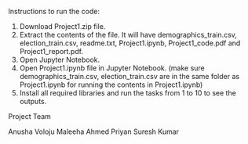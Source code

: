 
Instructions to run the code:


1. Download Project1.zip file.
2. Extract the contents of the file. It will have demographics_train.csv, election_train.csv, readme.txt, Project1.ipynb, Project1_code.pdf and Project1_report.pdf.
3. Open Jupyter Notebook.
4. Open Project1.ipynb file in Jupyter Notebook. (make sure demographics_train.csv, election_train.csv are in the same folder as Project1.ipynb for running the contents in Project1.ipynb)
5. Install all required libraries and run the tasks from 1 to 10 to see the outputs.


Project Team

Anusha Voloju
Maleeha Ahmed
Priyan Suresh Kumar


